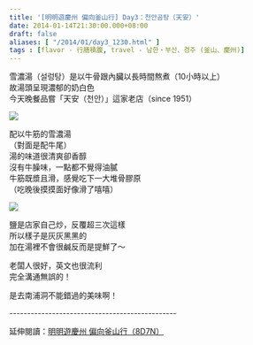 ```yaml
---
title: '[明明遊慶州 偏向釜山行] Day3：천안곰탕（天安）'
date: 2014-01-14T21:30:00.000+08:00
draft: false
aliases: [ "/2014/01/day3_1230.html" ]
tags : [flavor - 行膳積腹, travel - 남한・부산、경주 (釜山、慶州)]
---
```


雪濃湯（설렁탕）是以牛骨跟內臟以長時間熬煮（10小時以上）  
故湯頭呈現濃郁的奶白色  
今天晚餐品嘗「天安（천안）」這家老店（since 1951）  

![](/images/busanjj3e.jpg)

配以牛筋的雪濃湯  
（對面是配牛尾）  
湯的味道很清爽卻香醇  
沒有牛臊味，一點都不覺得油膩  
牛筋既漿且滑，感覺吃下一大堆骨膠原  
（吃晚後摸摸面好像滑了嘻嘻）  

![](/images/busanjj3e1.jpg)

鹽是店家自己炒，反覆超三次這樣  
所以樣子是灰灰黑黑的  
加在湯裡不會很鹹反而是提鮮了～  
  
老闆人很好，英文也很流利  
完全溝通無誤的！  
  
是去南浦洞不能錯過的美味啊！  
  
\-----------------------------------------------  
  
延伸閱讀：[明明遊慶州 偏向釜山行（8D7N）](https://hidie.net/busanjj8d7n/)
